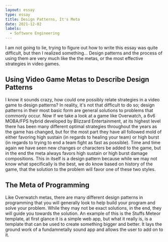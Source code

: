```yaml
---
layout: essay
type: essay
title: Design Patterns, It's Meta
date: 2021-12-02
labels:
  - Software Engineering
---
```


I am not going to lie, trying to figure out how to write this essay was quite difficult, but then I realized something... Design patterns and the process of using them are very much like the the metas, or the most effective strategies in video games. 

## Using Video Game Metas to Describe Design Patterns

I know it sounds crazy, how could one possibly relate strategies in a video game to design patterns? In reality, it's not that difficult to do so; design patterns in their most basic form are general solutions to problems that commonly occur. Now if we take a look at a game like Overwatch, a 6v6 MOBA/FPS hybrid developed by Blizzard Entertainment, at its highest level there has been many different optimal strategies throughout the years as the game has changed, but for the most part they have all followed mold of either favoring high sustain (in regards to healing your team) or high burst (in regards to trying to end a team fight as fast as possible). Time and time again we have seen new changes or characters be added to the game, but in the end the meta always favors high sustain or high burst damage compositions. This in itself is a design pattern because while we may not know what specifically is the best, we do know based on history of the game, that the solution to the problem will favor one of these two styles.

## The Meta of Programming

Like Overwatch metas, there are many different design patterns in programming that you will generally look to help build your program and solve your problem. While they may not be exact solutions, in the end, they will guide you towards the solution. An example of this is the Stuffs Meteor template, at first glance it is a simple web app, but what it really is, is a template that can be used to create something bigger and better. It lays the ground work of a fundamnetally sound app and allows the user to add on to it.


